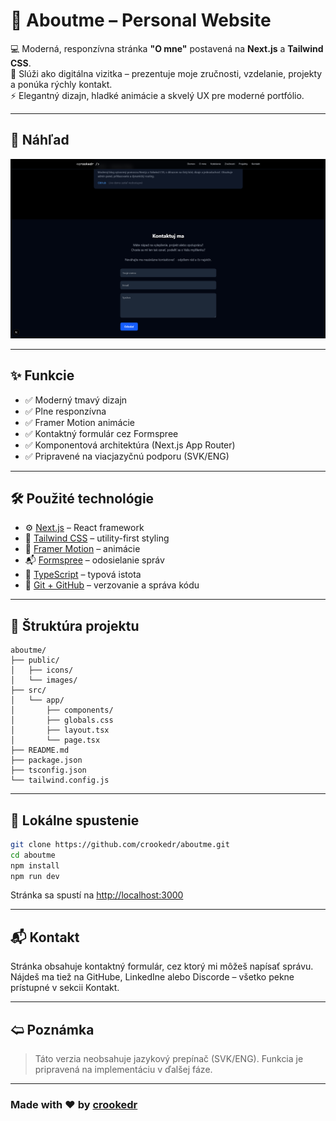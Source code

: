 # 👤 Aboutme – Personal Website

💻 Moderná, responzívna stránka **"O mne"** postavená na **Next.js** a **Tailwind CSS**.  
🎯 Slúži ako digitálna vizitka – prezentuje moje zručnosti, vzdelanie, projekty a ponúka rýchly kontakt.  
⚡️ Elegantný dizajn, hladké animácie a skvelý UX pre moderné portfólio.

---

## 📸 Náhľad

![Screenshot Preview](./public/images/aboutme-screenshot.png)

---

## ✨ Funkcie

- ✅ Moderný tmavý dizajn  
- ✅ Plne responzívna  
- ✅ Framer Motion animácie  
- ✅ Kontaktný formulár cez Formspree  
- ✅ Komponentová architektúra (Next.js App Router)  
- ✅ Pripravené na viacjazyčnú podporu (SVK/ENG)

---

## 🛠 Použité technológie

- ⚙️ [Next.js](https://nextjs.org/) – React framework  
- 🎨 [Tailwind CSS](https://tailwindcss.com/) – utility-first styling  
- 🎥 [Framer Motion](https://www.framer.com/motion/) – animácie  
- 📬 [Formspree](https://formspree.io/) – odosielanie správ  
- 🧠 [TypeScript](https://www.typescriptlang.org/) – typová istota  
- 🧰 [Git + GitHub](https://git-scm.com/) – verzovanie a správa kódu

---

## 📂 Štruktúra projektu

```
aboutme/
├── public/
│   ├── icons/
│   └── images/
├── src/
│   └── app/
│       ├── components/
│       ├── globals.css
│       ├── layout.tsx
│       └── page.tsx
├── README.md
├── package.json
├── tsconfig.json
└── tailwind.config.js
```

---

## 🧪 Lokálne spustenie

```bash
git clone https://github.com/crookedr/aboutme.git
cd aboutme
npm install
npm run dev
```

Stránka sa spustí na [http://localhost:3000](http://localhost:3000)

---

## 📬 Kontakt

Stránka obsahuje kontaktný formulár, cez ktorý mi môžeš napísať správu.  
Nájdeš ma tiež na GitHube, LinkedIne alebo Discorde – všetko pekne prístupné v sekcii Kontakt.

---

## 🢨 Poznámka

> Táto verzia neobsahuje jazykový prepínač (SVK/ENG). Funkcia je pripravená na implementáciu v ďalšej fáze.

---

### Made with ❤️ by [crookedr](https://github.com/crookedr)
